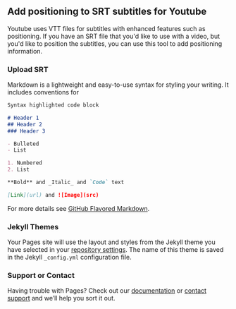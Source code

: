 ## Add positioning to SRT subtitles for Youtube

Youtube uses VTT files for subtitles with enhanced features such as positioning. If you have an SRT file that you'd like to use with a video, but you'd like to position the subtitles, you can use this tool to add positioning information.

### Upload SRT

Markdown is a lightweight and easy-to-use syntax for styling your writing. It includes conventions for

```markdown
Syntax highlighted code block

# Header 1
## Header 2
### Header 3

- Bulleted
- List

1. Numbered
2. List

**Bold** and _Italic_ and `Code` text

[Link](url) and ![Image](src)
```

For more details see [GitHub Flavored Markdown](https://guides.github.com/features/mastering-markdown/).

### Jekyll Themes

Your Pages site will use the layout and styles from the Jekyll theme you have selected in your [repository settings](https://github.com/absentbird/srt-2-vtt-positioning/settings/pages). The name of this theme is saved in the Jekyll `_config.yml` configuration file.

### Support or Contact

Having trouble with Pages? Check out our [documentation](https://docs.github.com/categories/github-pages-basics/) or [contact support](https://support.github.com/contact) and we’ll help you sort it out.

<div id="text"></div>
 
<script>
document.getElementById("text").innerHTML = "Javascript Test";
</script>
